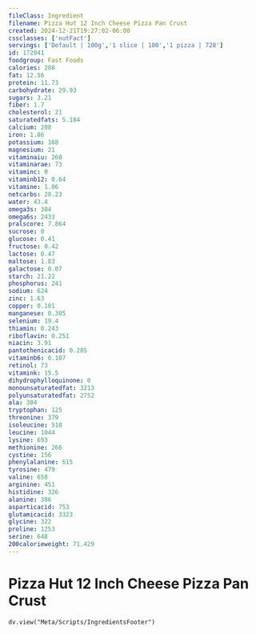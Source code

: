 ```yaml
---
fileClass: Ingredient
filename: Pizza Hut 12 Inch Cheese Pizza Pan Crust
created: 2024-12-21T19:27:02-06:00
cssclasses: ['nutFact']
servings: ['Default | 100g','1 slice | 100','1 pizza | 728']
id: 172041
foodgroup: Fast Foods
calories: 280
fat: 12.56
protein: 11.73
carbohydrate: 29.93
sugars: 3.21
fiber: 1.7
cholesterol: 21
saturatedfats: 5.184
calcium: 208
iron: 1.86
potassium: 168
magnesium: 21
vitaminaiu: 260
vitaminarae: 73
vitaminc: 0
vitaminb12: 0.64
vitamine: 1.06
netcarbs: 28.23
water: 43.4
omega3s: 304
omega6s: 2433
pralscore: 7.864
sucrose: 0
glucose: 0.41
fructose: 0.42
lactose: 0.47
maltose: 1.83
galactose: 0.07
starch: 21.22
phosphorus: 241
sodium: 624
zinc: 1.63
copper: 0.101
manganese: 0.305
selenium: 19.4
thiamin: 0.243
riboflavin: 0.251
niacin: 3.91
pantothenicacid: 0.285
vitaminb6: 0.107
retinol: 73
vitamink: 15.5
dihydrophylloquinone: 0
monounsaturatedfat: 3213
polyunsaturatedfat: 2752
ala: 304
tryptophan: 125
threonine: 379
isoleucine: 518
leucine: 1044
lysine: 693
methionine: 266
cystine: 156
phenylalanine: 615
tyrosine: 479
valine: 658
arginine: 451
histidine: 326
alanine: 386
asparticacid: 753
glutamicacid: 3323
glycine: 322
proline: 1253
serine: 648
200calorieweight: 71.429
---
```


# Pizza Hut 12 Inch Cheese Pizza Pan Crust

```dataviewjs
dv.view("Meta/Scripts/IngredientsFooter")
```